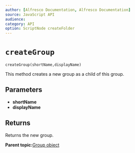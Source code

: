 ```yaml
---
author: [Alfresco Documentation, Alfresco Documentation]
source: JavaScript API
audience: 
category: API
option: ScriptNode createFolder
---
```


# `createGroup`

`createGroup(shortName,displayName)`

This method creates a new group as a child of this group.

## Parameters

-   **shortName**
-   **displayName**

## Returns

Returns the new group.

**Parent topic:**[Group object](../references/API-JS-Group.md)

